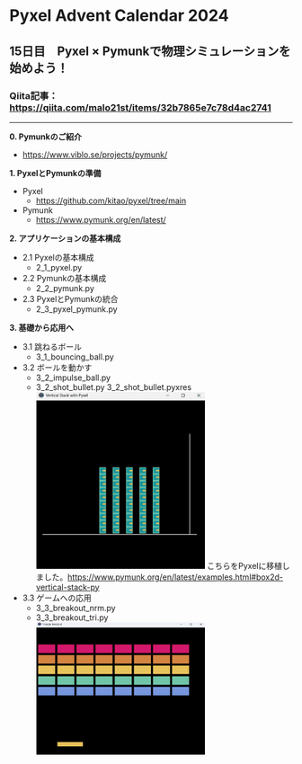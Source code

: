 # Pyxel Advent Calendar 2024  
## 15日目　Pyxel × Pymunkで物理シミュレーションを始めよう！  
### Qiita記事：https://qiita.com/malo21st/items/32b7865e7c78d4ac2741
---

**0. Pymunkのご紹介**
  - https://www.viblo.se/projects/pymunk/  

**1. PyxelとPymunkの準備**
  - Pyxel  
    - https://github.com/kitao/pyxel/tree/main  
  - Pymunk  
    - https://www.pymunk.org/en/latest/  

**2. アプリケーションの基本構成**  
  - 2.1 Pyxelの基本構成  
    - 2_1_pyxel.py  
  - 2.2 Pymunkの基本構成  
    - 2_2_pymunk.py  
  - 2.3 PyxelとPymunkの統合  
    - 2_3_pyxel_pymunk.py  

**3. 基礎から応用へ**  
  - 3.1 跳ねるボール  
    - 3_1_bouncing_ball.py  
  - 3.2 ボールを動かす  
    - 3_2_impulse_ball.py  
    - 3_2_shot_bullet.py  3_2_shot_bullet.pyxres  
      <img src="/gif/3_2_shot_bullet.gif" width="300">
      こちらをPyxelに移植しました。https://www.pymunk.org/en/latest/examples.html#box2d-vertical-stack-py
  - 3.3 ゲームへの応用  
    - 3_3_breakout_nrm.py  
    - 3_3_breakout_tri.py  
      <img src="/gif/3_3_breakout_tri.gif" width="300">
